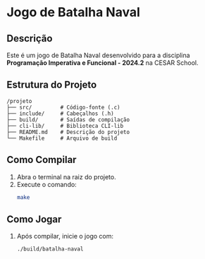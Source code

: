 
# Jogo de Batalha Naval

## Descrição
Este é um jogo de Batalha Naval desenvolvido para a disciplina **Programação Imperativa e Funcional - 2024.2** na CESAR School.

## Estrutura do Projeto
```
/projeto
├── src/         # Código-fonte (.c)
├── include/     # Cabeçalhos (.h)
├── build/       # Saídas de compilação
├── cli-lib/     # Biblioteca CLI-lib
├── README.md    # Descrição do projeto
└── Makefile     # Arquivo de build
```

## Como Compilar
1. Abra o terminal na raiz do projeto.
2. Execute o comando:
   ```bash
   make
   ```

## Como Jogar
1. Após compilar, inicie o jogo com:
   ```bash
   ./build/batalha-naval
   ```
